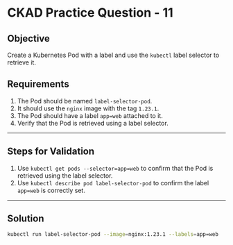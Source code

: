 # CKAD Practice Question - 11

## Objective

Create a Kubernetes Pod with a label and use the `kubectl` label selector to retrieve it.

## Requirements

1. The Pod should be named `label-selector-pod`.
2. It should use the `nginx` image with the tag `1.23.1`.
3. The Pod should have a label `app=web` attached to it.
4. Verify that the Pod is retrieved using a label selector.

---

## Steps for Validation

1. Use `kubectl get pods --selector=app=web` to confirm that the Pod is retrieved using the label selector.
2. Use `kubectl describe pod label-selector-pod` to confirm the label `app=web` is correctly set.

---

## Solution

```bash
kubectl run label-selector-pod --image=nginx:1.23.1 --labels=app=web
```
